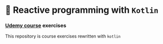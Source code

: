 # 🐸 Reactive programming with  `Kotlin`

### [Udemy course](https://www.udemy.com/course/complete-java-reactive-programming/) exercises

This repository is course exercises rewritten with `kotlin`
